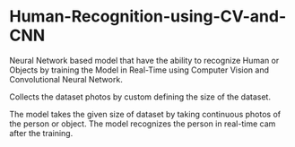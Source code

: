 # Human-Recognition-using-CV-and-CNN
Neural Network based model that have the ability to recognize Human or Objects by training the Model in Real-Time using Computer Vision and Convolutional Neural Network.

Collects the dataset photos by custom defining the size of the dataset.


The model takes the given size of dataset by taking continuous photos of the person or object.
The model recognizes the person in real-time cam after the training.
